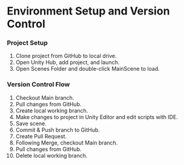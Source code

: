 # Environment Setup and Version Control

### Project Setup
1. Clone project from GitHub to local drive.
2. Open Unity Hub, add project, and launch.  
3. Open Scenes Folder and double-click MainScene to load. 
  
### Version Control Flow
1. Checkout Main branch.
2. Pull changes from GitHub.
3. Create local working branch.
4. Make changes to project in Unity Editor and edit scripts with IDE.
5. Save scene.
6. Commit & Push branch to GitHub.
7. Create Pull Request.
9. Following Merge, checkout Main branch.
10. Pull changes from GitHub.
11. Delete local working branch.
